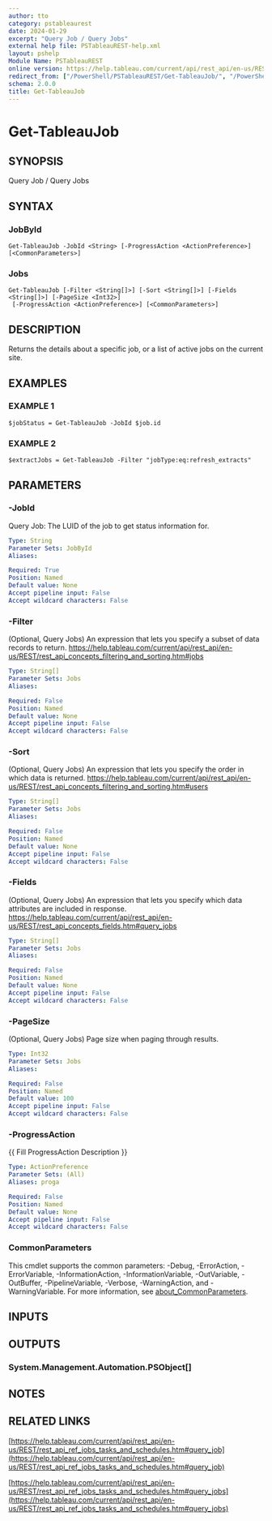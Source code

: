 ```yaml
---
author: tto
category: pstableaurest
date: 2024-01-29
excerpt: "Query Job / Query Jobs"
external help file: PSTableauREST-help.xml
layout: pshelp
Module Name: PSTableauREST
online version: https://help.tableau.com/current/api/rest_api/en-us/REST/rest_api_ref_jobs_tasks_and_schedules.htm#query_job
redirect_from: ["/PowerShell/PSTableauREST/Get-TableauJob/", "/PowerShell/PSTableauREST/get-tableaujob/", "/PowerShell/get-tableaujob/"]
schema: 2.0.0
title: Get-TableauJob
---
```


# Get-TableauJob

## SYNOPSIS
Query Job / Query Jobs

## SYNTAX

### JobById
```
Get-TableauJob -JobId <String> [-ProgressAction <ActionPreference>] [<CommonParameters>]
```

### Jobs
```
Get-TableauJob [-Filter <String[]>] [-Sort <String[]>] [-Fields <String[]>] [-PageSize <Int32>]
 [-ProgressAction <ActionPreference>] [<CommonParameters>]
```

## DESCRIPTION
Returns the details about a specific job, or a list of active jobs on the current site.

## EXAMPLES

### EXAMPLE 1
```
$jobStatus = Get-TableauJob -JobId $job.id
```

### EXAMPLE 2
```
$extractJobs = Get-TableauJob -Filter "jobType:eq:refresh_extracts"
```

## PARAMETERS

### -JobId
Query Job: The LUID of the job to get status information for.

```yaml
Type: String
Parameter Sets: JobById
Aliases:

Required: True
Position: Named
Default value: None
Accept pipeline input: False
Accept wildcard characters: False
```

### -Filter
(Optional, Query Jobs)
An expression that lets you specify a subset of data records to return.
https://help.tableau.com/current/api/rest_api/en-us/REST/rest_api_concepts_filtering_and_sorting.htm#jobs

```yaml
Type: String[]
Parameter Sets: Jobs
Aliases:

Required: False
Position: Named
Default value: None
Accept pipeline input: False
Accept wildcard characters: False
```

### -Sort
(Optional, Query Jobs)
An expression that lets you specify the order in which data is returned.
https://help.tableau.com/current/api/rest_api/en-us/REST/rest_api_concepts_filtering_and_sorting.htm#users

```yaml
Type: String[]
Parameter Sets: Jobs
Aliases:

Required: False
Position: Named
Default value: None
Accept pipeline input: False
Accept wildcard characters: False
```

### -Fields
(Optional, Query Jobs)
An expression that lets you specify which data attributes are included in response.
https://help.tableau.com/current/api/rest_api/en-us/REST/rest_api_concepts_fields.htm#query_jobs

```yaml
Type: String[]
Parameter Sets: Jobs
Aliases:

Required: False
Position: Named
Default value: None
Accept pipeline input: False
Accept wildcard characters: False
```

### -PageSize
(Optional, Query Jobs) Page size when paging through results.

```yaml
Type: Int32
Parameter Sets: Jobs
Aliases:

Required: False
Position: Named
Default value: 100
Accept pipeline input: False
Accept wildcard characters: False
```

### -ProgressAction
{{ Fill ProgressAction Description }}

```yaml
Type: ActionPreference
Parameter Sets: (All)
Aliases: proga

Required: False
Position: Named
Default value: None
Accept pipeline input: False
Accept wildcard characters: False
```

### CommonParameters
This cmdlet supports the common parameters: -Debug, -ErrorAction, -ErrorVariable, -InformationAction, -InformationVariable, -OutVariable, -OutBuffer, -PipelineVariable, -Verbose, -WarningAction, and -WarningVariable. For more information, see [about_CommonParameters](http://go.microsoft.com/fwlink/?LinkID=113216).

## INPUTS

## OUTPUTS

### System.Management.Automation.PSObject[]
## NOTES

## RELATED LINKS

[https://help.tableau.com/current/api/rest_api/en-us/REST/rest_api_ref_jobs_tasks_and_schedules.htm#query_job](https://help.tableau.com/current/api/rest_api/en-us/REST/rest_api_ref_jobs_tasks_and_schedules.htm#query_job)

[https://help.tableau.com/current/api/rest_api/en-us/REST/rest_api_ref_jobs_tasks_and_schedules.htm#query_jobs](https://help.tableau.com/current/api/rest_api/en-us/REST/rest_api_ref_jobs_tasks_and_schedules.htm#query_jobs)

